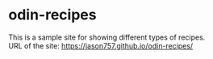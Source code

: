 # odin-recipes
This is a sample site for showing different types of recipes.
<br>
URL of the site: https://jason757.github.io/odin-recipes/
